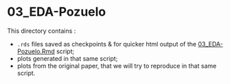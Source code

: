 # 03_EDA-Pozuelo

This directory contains :
- `.rds` files saved as checkpoints & for quicker html output of the [03_EDA-Pozuelo.Rmd](../../../../scripts/analysis-individual/Pozuelo-2015/03_EDA-Pozuelo.Rmd) script;
- plots generated in that same script;
- plots from the original paper, that we will try to reproduce in that same script.